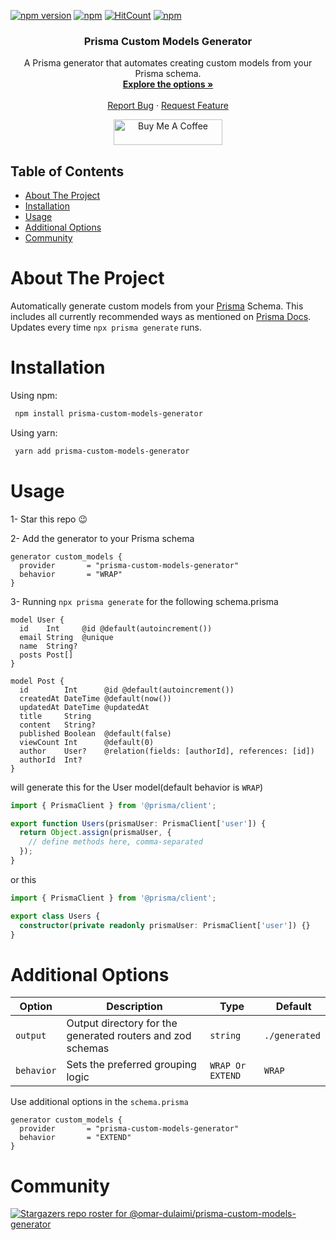 [![npm version](https://badge.fury.io/js/prisma-custom-models-generator.svg)](https://badge.fury.io/js/prisma-custom-models-generator)
[![npm](https://img.shields.io/npm/dt/prisma-custom-models-generator.svg)](https://www.npmjs.com/package/prisma-custom-models-generator)
[![HitCount](https://hits.dwyl.com/omar-dulaimi/prisma-custom-models-generator.svg?style=flat)](http://hits.dwyl.com/omar-dulaimi/prisma-custom-models-generator)
[![npm](https://img.shields.io/npm/l/prisma-custom-models-generator.svg)](LICENSE)

<p align="center">
  <h3 align="center">Prisma Custom Models Generator</h3>
  <p align="center">
    A Prisma generator that automates creating custom models from your Prisma schema.
    <br />
    <a href="https://github.com/omar-dulaimi/prisma-custom-models-generator#additional-options"><strong>Explore the options »</strong></a>
    <br />
    <br />
    <a href="https://github.com/omar-dulaimi/prisma-custom-models-generator/issues/new?template=bug_report.yml">Report Bug</a>
    ·
    <a href="https://github.com/omar-dulaimi/prisma-custom-models-generator/issues/new?template=feature_request.md">Request Feature</a>
  </p>
</p>

<p align="center">
  <a href="https://www.buymeacoffee.com/omardulaimi">
    <img src="https://cdn.buymeacoffee.com/buttons/default-black.png" alt="Buy Me A Coffee" height="41" width="174">
  </a>
</p>

## Table of Contents

- [About The Project](#about-the-project)
- [Installation](#installation)
- [Usage](#usage)
- [Additional Options](#additional-options)
- [Community](#community)

# About The Project

Automatically generate custom models from your [Prisma](https://github.com/prisma/prisma) Schema. This includes all currently recommended ways as mentioned on [Prisma Docs](https://www.prisma.io/docs/concepts/components/prisma-client/custom-models). Updates every time `npx prisma generate` runs.

# Installation

Using npm:

```bash
 npm install prisma-custom-models-generator
```

Using yarn:

```bash
 yarn add prisma-custom-models-generator
```

# Usage

1- Star this repo 😉

2- Add the generator to your Prisma schema

```prisma
generator custom_models {
  provider       = "prisma-custom-models-generator"
  behavior       = "WRAP"
}
```

3- Running `npx prisma generate` for the following schema.prisma

```prisma
model User {
  id    Int     @id @default(autoincrement())
  email String  @unique
  name  String?
  posts Post[]
}

model Post {
  id        Int      @id @default(autoincrement())
  createdAt DateTime @default(now())
  updatedAt DateTime @updatedAt
  title     String
  content   String?
  published Boolean  @default(false)
  viewCount Int      @default(0)
  author    User?    @relation(fields: [authorId], references: [id])
  authorId  Int?
}
```

will generate this for the User model(default behavior is `WRAP`)

```ts
import { PrismaClient } from '@prisma/client';

export function Users(prismaUser: PrismaClient['user']) {
  return Object.assign(prismaUser, {
    // define methods here, comma-separated
  });
}
```

or this

```ts
import { PrismaClient } from '@prisma/client';

export class Users {
  constructor(private readonly prismaUser: PrismaClient['user']) {}
}
```

# Additional Options

| Option     |  Description                                               | Type             |  Default      |
| ---------- | ---------------------------------------------------------- | ---------------- | ------------- |
| `output`   | Output directory for the generated routers and zod schemas | `string`         | `./generated` |
| `behavior` | Sets the preferred grouping logic                          | `WRAP Or EXTEND` | `WRAP`        |

Use additional options in the `schema.prisma`

```prisma
generator custom_models {
  provider       = "prisma-custom-models-generator"
  behavior       = "EXTEND"
}
```

# Community

[![Stargazers repo roster for @omar-dulaimi/prisma-custom-models-generator](https://reporoster.com/stars/omar-dulaimi/prisma-custom-models-generator)](https://github.com/omar-dulaimi/prisma-custom-models-generator/stargazers)
